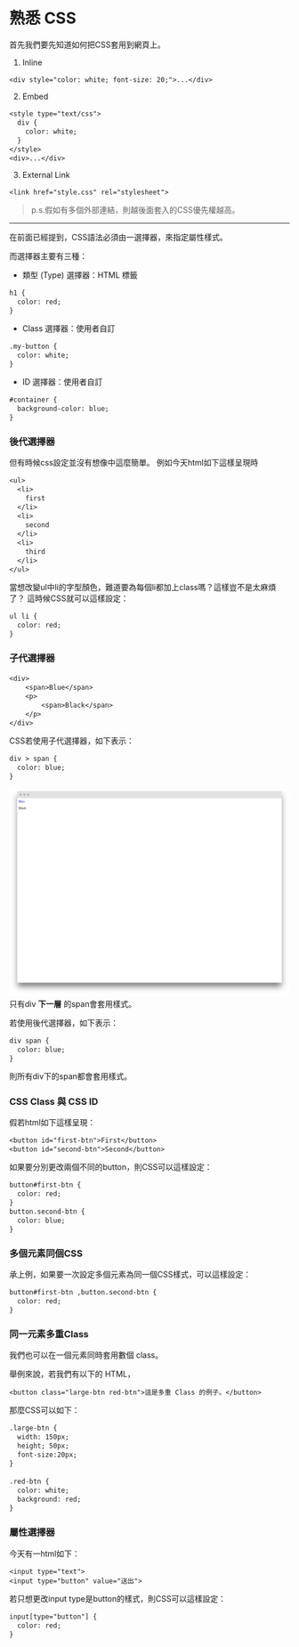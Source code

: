 # 熟悉 CSS

首先我們要先知道如何把CSS套用到網頁上。

1. Inline
```
<div style="color: white; font-size: 20;">...</div>
```
2. Embed
```
<style type="text/css">
  div {
    color: white;
  }
</style>
<div>...</div>
```
3. External Link
```
<link href="style.css" rel="stylesheet">
```
> p.s.假如有多個外部連結，則越後面套入的CSS優先權越高。

---

在前面已經提到，CSS語法必須由一選擇器，來指定屬性樣式。

而選擇器主要有三種：
- 類型 (Type) 選擇器：HTML 標籤
```
h1 {
  color: red;
}
```
- Class 選擇器：使用者自訂
```
.my-button {
  color: white;
}
```
- ID 選擇器：使用者自訂
```
#container {
  background-color: blue;
}
```

### 後代選擇器
但有時候css設定並沒有想像中這麼簡單。
例如今天html如下這樣呈現時
```
<ul>
  <li>
    first
  </li>
  <li>
    second
  </li>
  <li>
    third
  </li>
</ul>
```
當想改變ul中li的字型顏色，難道要為每個li都加上class嗎？這樣豈不是太麻煩了？
這時候CSS就可以這樣設定：
```
ul li {
  color: red;
}
```
### 子代選擇器
```
<div>
    <span>Blue</span>
    <p>
        <span>Black</span>
    </p>
</div>  
```
CSS若使用子代選擇器，如下表示：
```
div > span { 
  color: blue; 
} 
```
![](/assets/css-child-selector.png)
只有div **下一層** 的span會套用樣式。

若使用後代選擇器，如下表示：
```
div span { 
  color: blue; 
} 
```
則所有div下的span都會套用樣式。

### CSS Class 與 CSS ID
假若html如下這樣呈現：
```
<button id="first-btn">First</button>
<button id="second-btn">Second</button>
```
如果要分別更改兩個不同的button，則CSS可以這樣設定：

```
button#first-btn {
  color: red;
}
button.second-btn {
  color: blue;
}
```



### 多個元素同個CSS
承上例，如果要一次設定多個元素為同一個CSS樣式，可以這樣設定：
```
button#first-btn ,button.second-btn {
  color: red;
}
```

### 同一元素多重Class
我們也可以在一個元素同時套用數個 class。

舉例來說，若我們有以下的 HTML，
```
<button class="large-btn red-btn">這是多重 Class 的例子。</button>
```
那麼CSS可以如下：
```
.large-btn { 
  width: 150px;
  height; 50px;
  font-size:20px; 
}

.red-btn { 
  color: white; 
  background: red;
}
```

### 屬性選擇器
今天有一html如下：
```
<input type="text">
<input type="button" value="送出">
```

若只想更改input type是button的樣式，則CSS可以這樣設定：

```
input[type="button"] {
  color: red;
}
```